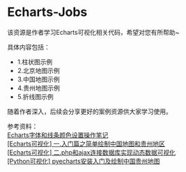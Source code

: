 # Echarts-Jobs
该资源是作者学习Echarts可视化相关代码，希望对您有所帮助~

具体内容包括： <br />
- 1.柱状图示例 <br />
- 2.北京地图示例 <br />
- 3.中国地图示例 <br />
- 4.贵州地图示例 <br />
- 5.折线图示例 <br />


随着作者深入，后续会分享更好的案例资源供大家学习使用。

参考资料：<br />
[Echarts字体和线条颜色设置操作笔记](https://blog.csdn.net/Eastmount/article/details/52823548) <br />
[[Echarts可视化] 一.入门篇之简单绘制中国地图和贵州地区](https://blog.csdn.net/Eastmount/article/details/69938479) <br />
[[Echarts可视化] 二.php和ajax连接数据库实现动态数据可视化](https://blog.csdn.net/Eastmount/article/details/72847067) <br />
[[Python可视化] pyecharts安装入门及绘制中国贵州地图](https://blog.csdn.net/Eastmount/article/details/79864984) <br />

